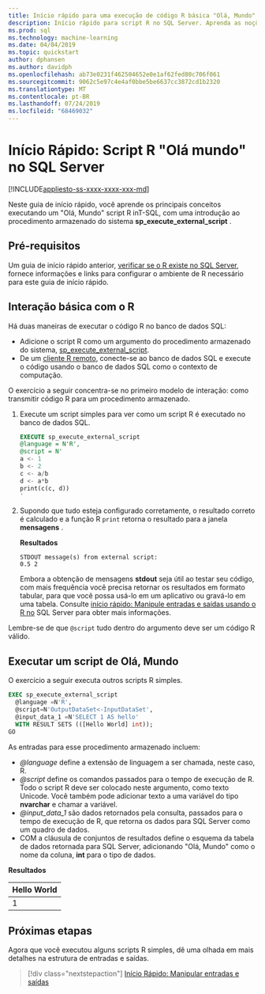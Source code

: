 ```yaml
---
title: Início rápido para uma execução de código R básica "Olá, Mundo" no T-SQL
description: Início rápido para script R no SQL Server. Aprenda as noções básicas de chamar o script R usando o procedimento armazenado do sistema sp_execute_external_script em um exercício de Olá, mundo.
ms.prod: sql
ms.technology: machine-learning
ms.date: 04/04/2019
ms.topic: quickstart
author: dphansen
ms.author: davidph
ms.openlocfilehash: ab73e0231f462504652e0e1af62fed80c706f061
ms.sourcegitcommit: 9062c5e97c4e4af0bbe5be6637cc3872cd1b2320
ms.translationtype: MT
ms.contentlocale: pt-BR
ms.lasthandoff: 07/24/2019
ms.locfileid: "68469032"
---
```

# <a name="quickstart-hello-world-r-script-in-sql-server"></a>Início Rápido: Script R "Olá mundo" no SQL Server 
[!INCLUDE[appliesto-ss-xxxx-xxxx-xxx-md](../../includes/appliesto-ss-xxxx-xxxx-xxx-md.md)]

Neste guia de início rápido, você aprende os principais conceitos executando um "Olá, Mundo" script R inT-SQL, com uma introdução ao procedimento armazenado do sistema **sp_execute_external_script** . 

## <a name="prerequisites"></a>Pré-requisitos

Um guia de início rápido anterior, [verificar se o R existe no SQL Server](quickstart-r-verify.md), fornece informações e links para configurar o ambiente de R necessário para este guia de início rápido.

## <a name="basic-r-interaction"></a>Interação básica com o R

Há duas maneiras de executar o código R no banco de dados SQL:

+ Adicione o script R como um argumento do procedimento armazenado do sistema, [sp_execute_external_script](https://docs.microsoft.com/sql/relational-databases/system-stored-procedures/sp-execute-external-script-transact-sql).
+ De um [cliente R remoto](https://docs.microsoft.com/sql/advanced-analytics/r/set-up-a-data-science-client), conecte-se ao banco de dados SQL e execute o código usando o banco de dados SQL como o contexto de computação.

O exercício a seguir concentra-se no primeiro modelo de interação: como transmitir código R para um procedimento armazenado.

1. Execute um script simples para ver como um script R é executado no banco de dados SQL.

    ```sql
    EXECUTE sp_execute_external_script
    @language = N'R',
    @script = N'
    a <- 1
    b <- 2
    c <- a/b
    d <- a*b
    print(c(c, d))
    '
    ```

2. Supondo que tudo esteja configurado corretamente, o resultado correto é calculado e a função R `print` retorna o resultado para a janela **mensagens** .

    **Resultados**

    ```text
    STDOUT message(s) from external script: 
    0.5 2
    ```

    Embora a obtenção de mensagens **stdout** seja útil ao testar seu código, com mais frequência você precisa retornar os resultados em formato tabular, para que você possa usá-lo em um aplicativo ou gravá-lo em uma tabela. Consulte [início rápido: Manipule entradas e saídas usando o R no](rtsql-working-with-inputs-and-outputs.md) SQL Server para obter mais informações.

Lembre-se de que `@script` tudo dentro do argumento deve ser um código R válido.

## <a name="run-a-hello-world-script"></a>Executar um script de Olá, Mundo

O exercício a seguir executa outros scripts R simples.

```sql
EXEC sp_execute_external_script
  @language =N'R',
  @script=N'OutputDataSet<-InputDataSet',
  @input_data_1 =N'SELECT 1 AS hello'
  WITH RESULT SETS (([Hello World] int));
GO
```

As entradas para esse procedimento armazenado incluem:

+ *@language* define a extensão de linguagem a ser chamada, neste caso, R.
+ *@script* define os comandos passados para o tempo de execução de R. Todo o script R deve ser colocado neste argumento, como texto Unicode. Você também pode adicionar texto a uma variável do tipo **nvarchar** e chamar a variável.
+ *@input_data_1* são dados retornados pela consulta, passados para o tempo de execução de R, que retorna os dados para SQL Server como um quadro de dados.
+ COM a cláusula de conjuntos de resultados define o esquema da tabela de dados retornada para SQL Server, adicionando "Olá, Mundo" como o nome da coluna, **int** para o tipo de dados.

**Resultados**

| Hello World |
|-------------|
| 1 |

## <a name="next-steps"></a>Próximas etapas

Agora que você executou alguns scripts R simples, dê uma olhada em mais detalhes na estrutura de entradas e saídas.

> [!div class="nextstepaction"]
> [Início Rápido: Manipular entradas e saídas](quickstart-r-inputs-and-outputs.md)
